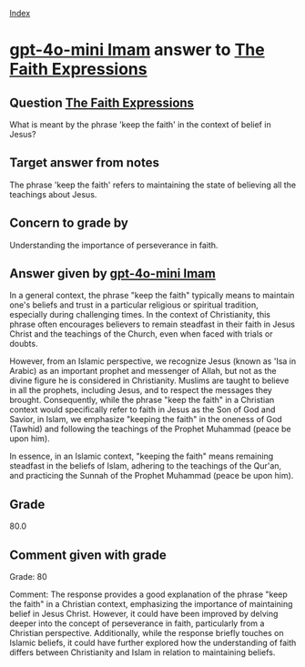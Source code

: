 
[Index](../../index.md)
# [gpt-4o-mini Imam](../../answering_models/gpt-4o-mini_Imam.md) answer to [The Faith Expressions](../../questions/The_Faith_Expressions.md)

## Question [The Faith Expressions](../../questions/The_Faith_Expressions.md)
What is meant by the phrase 'keep the faith' in the context of belief in Jesus?

## Target answer from notes
The phrase 'keep the faith' refers to maintaining the state of believing all the teachings about Jesus.

## Concern to grade by
Understanding the importance of perseverance in faith.

## Answer given by [gpt-4o-mini Imam](../../answering_models/gpt-4o-mini_Imam.md)
In a general context, the phrase "keep the faith" typically means to maintain one's beliefs and trust in a particular religious or spiritual tradition, especially during challenging times. In the context of Christianity, this phrase often encourages believers to remain steadfast in their faith in Jesus Christ and the teachings of the Church, even when faced with trials or doubts.

However, from an Islamic perspective, we recognize Jesus (known as 'Isa in Arabic) as an important prophet and messenger of Allah, but not as the divine figure he is considered in Christianity. Muslims are taught to believe in all the prophets, including Jesus, and to respect the messages they brought. Consequently, while the phrase "keep the faith" in a Christian context would specifically refer to faith in Jesus as the Son of God and Savior, in Islam, we emphasize "keeping the faith" in the oneness of God (Tawhid) and following the teachings of the Prophet Muhammad (peace be upon him).

In essence, in an Islamic context, "keeping the faith" means remaining steadfast in the beliefs of Islam, adhering to the teachings of the Qur'an, and practicing the Sunnah of the Prophet Muhammad (peace be upon him).

## Grade
80.0

## Comment given with grade
Grade: 80

Comment: The response provides a good explanation of the phrase "keep the faith" in a Christian context, emphasizing the importance of maintaining belief in Jesus Christ. However, it could have been improved by delving deeper into the concept of perseverance in faith, particularly from a Christian perspective. Additionally, while the response briefly touches on Islamic beliefs, it could have further explored how the understanding of faith differs between Christianity and Islam in relation to maintaining beliefs.
